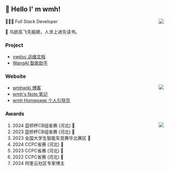 ##  👋 Hello I' m wmh!

<img align="right" src="https://github-readme-stats.vercel.app/api?username=wmh1024&show_icons=true&icon_color=CE1D2D&text_color=718096&bg_color=ffffff&locale=cn" />

👨🏻‍💻 Full Stack Developer

📝 鸟欲高飞先振翅，人求上进先读书。

### Project

- [ywdoc 运维文档](https://ywdoc.cn)
- [WangAI 智能助手](https://ai.wmhwiki.cn)

### Website

<a href="https://afdian.net/a/wmh1024"> 
  <img align="right" src="https://img2.imgtp.com/2024/04/24/TSejIsZz.png" /> 
</a>

- [wmhwiki 博客](https://wmhwiki.cn)
- [wmh's Note 笔记](https://note.wmhwiki.cn)
- [wmh Homepage 个人引导页](https://home.wmhwiki.cn)

### Awards

<img align="right" src="https://github-readme-stats.vercel.app/api/top-langs/?username=wmh1024&hide_title=true&hide_border=true&layout=compact&theme=graywhite&locale=cn" />


1. 2024 蓝桥杯CB组省赛 (河北) 🥇
2. 2023 蓝桥杯CB组省赛 (河北) 🥇
3. 2023 全国大学生智能车竞赛华北赛区 🥈
4. 2024 CCPC省赛 (河北) 🥉
5. 2023 CCPC省赛 (河北) 🥉
6. 2022 CCPC省赛 (河北) 🥉
7. 2024 阿里云社区专家博主 

